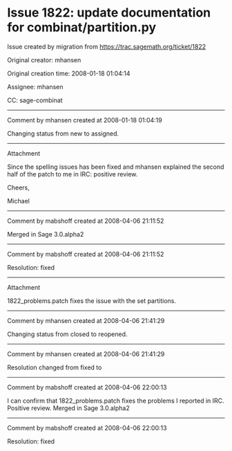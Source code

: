 # Issue 1822: update documentation for combinat/partition.py

Issue created by migration from https://trac.sagemath.org/ticket/1822

Original creator: mhansen

Original creation time: 2008-01-18 01:04:14

Assignee: mhansen

CC:  sage-combinat




---

Comment by mhansen created at 2008-01-18 01:04:19

Changing status from new to assigned.


---

Attachment

Since the spelling issues has been fixed and mhansen explained the second half of the patch to me in IRC: positive review.

Cheers,

Michael


---

Comment by mabshoff created at 2008-04-06 21:11:52

Merged in Sage 3.0.alpha2


---

Comment by mabshoff created at 2008-04-06 21:11:52

Resolution: fixed


---

Attachment

1822_problems.patch fixes the issue with the set partitions.


---

Comment by mhansen created at 2008-04-06 21:41:29

Changing status from closed to reopened.


---

Comment by mhansen created at 2008-04-06 21:41:29

Resolution changed from fixed to 


---

Comment by mabshoff created at 2008-04-06 22:00:13

I can confirm that 1822_problems.patch fixes the problems I reported in IRC. Positive review. Merged in Sage 3.0.alpha2


---

Comment by mabshoff created at 2008-04-06 22:00:13

Resolution: fixed

